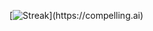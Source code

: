 
[![Streak](https://github-readme-streak-stats.herokuapp.com/?user=stopffen&theme=dark&mode=weekly")](https://compelling.ai)


